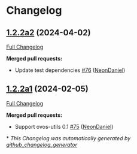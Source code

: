 # Changelog

## [1.2.2a2](https://github.com/NeonGeckoCom/skill-support_helper/tree/1.2.2a2) (2024-04-02)

[Full Changelog](https://github.com/NeonGeckoCom/skill-support_helper/compare/1.2.2a1...1.2.2a2)

**Merged pull requests:**

- Update test dependencies [\#76](https://github.com/NeonGeckoCom/skill-support_helper/pull/76) ([NeonDaniel](https://github.com/NeonDaniel))

## [1.2.2a1](https://github.com/NeonGeckoCom/skill-support_helper/tree/1.2.2a1) (2024-02-05)

[Full Changelog](https://github.com/NeonGeckoCom/skill-support_helper/compare/1.2.1...1.2.2a1)

**Merged pull requests:**

- Support ovos-utils 0.1 [\#75](https://github.com/NeonGeckoCom/skill-support_helper/pull/75) ([NeonDaniel](https://github.com/NeonDaniel))



\* *This Changelog was automatically generated by [github_changelog_generator](https://github.com/github-changelog-generator/github-changelog-generator)*
